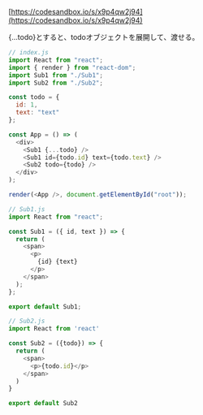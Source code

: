 [https://codesandbox.io/s/x9p4qw2j94](https://codesandbox.io/s/x9p4qw2j94)

{...todo}とすると、todoオブジェクトを展開して、渡せる。

```js
// index.js
import React from "react";
import { render } from "react-dom";
import Sub1 from "./Sub1";
import Sub2 from "./Sub2";

const todo = {
  id: 1,
  text: "text"
};

const App = () => (
  <div>
    <Sub1 {...todo} />
    <Sub1 id={todo.id} text={todo.text} />
    <Sub2 todo={todo} />
  </div>
);

render(<App />, document.getElementById("root"));

```

```js
// Sub1.js
import React from "react";

const Sub1 = ({ id, text }) => {
  return (
    <span>
      <p>
        {id} {text}
      </p>
    </span>
  );
};

export default Sub1;

```

```js
// Sub2.js
import React from 'react'

const Sub2 = ({todo}) => {
  return (
    <span>
      <p>{todo.id}</p>
    </span>
  )
}

export default Sub2
```



